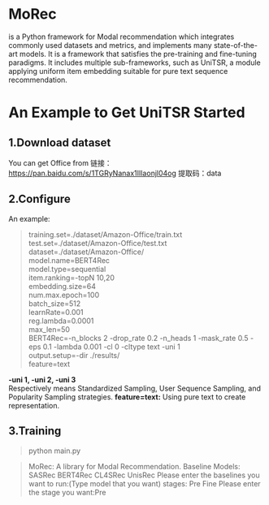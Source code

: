 # MoRec
is a Python framework for Modal recommendation which integrates commonly used datasets and metrics, and implements many state-of-the-art models. 
It is a framework that satisfies the pre-training and fine-tuning paradigms. It includes multiple sub-frameworks, such as UniTSR, a module applying uniform item embedding suitable for pure text sequence recommendation.



# An Example to Get UniTSR Started

## 1.Download dataset

 
You can get Office from 
链接：https://pan.baidu.com/s/1TGRyNanax1IlIaonjl04og 
提取码：data

## 2.Configure

An example:
>training.set=./dataset/Amazon-Office/train.txt  
test.set=./dataset/Amazon-Office/test.txt  
dataset=./dataset/Amazon-Office/  
model.name=BERT4Rec  
model.type=sequential  
item.ranking=-topN 10,20  
embedding.size=64  
num.max.epoch=100  
batch_size=512  
learnRate=0.001  
reg.lambda=0.0001  
max_len=50  
BERT4Rec=-n_blocks 2 -drop_rate 0.2 -n_heads 1 -mask_rate 0.5 -eps 0.1 -lambda 0.001 -cl 0 -cltype text -uni 1  
output.setup=-dir ./results/  
feature=text

**-uni 1, -uni 2, -uni 3**  
Respectively means Standardized Sampling, User Sequence Sampling, and Popularity Sampling strategies.
**feature=text:** 
Using pure text to create representation.


## 3.Training

>python main.py

>MoRec: A library for Modal Recommendation.
>Baseline Models:
>SASRec   BERT4Rec   CL4SRec   UnisRec
>Please enter the baselines you want to run:(Type model that you want)
>stages:
>Pre   Fine
>Please enter the stage you want:Pre

